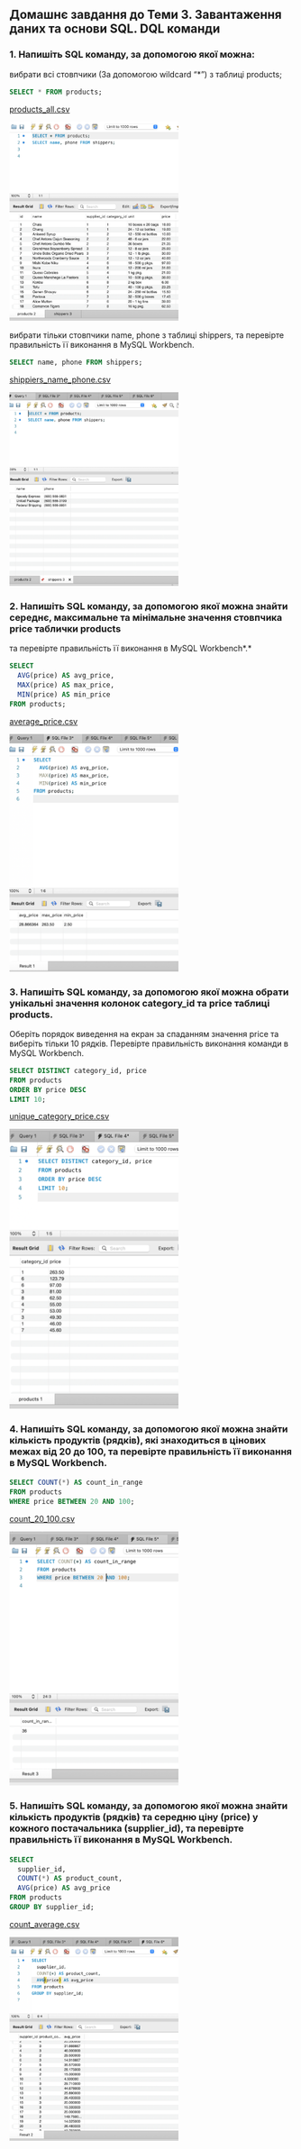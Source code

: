 ## Домашнє завдання до Теми 3. Завантаження даних та основи SQL. DQL команди 

### 1. Напишіть SQL команду, за допомогою якої можна:

вибрати всі стовпчики (За допомогою wildcard “*”) з таблиці products;

```sql
SELECT * FROM products;
```
[products_all.csv](products_all.csv)

<a href="products_all.png">
  <img src="products_all.png" width="300" />
</a>

вибрати тільки стовпчики name, phone з таблиці shippers,
та перевірте правильність її виконання в MySQL Workbench.

```sql
SELECT name, phone FROM shippers;
```
[shippiers_name_phone.csv](shippiers_name_phone.csv)

<a href="shippiers_name_phone.png">
  <img src="shippiers_name_phone.png" width="300" />
</a>

### 2. Напишіть SQL команду, за допомогою якої можна знайти середнє, максимальне та мінімальне значення стовпчика price таблички products
та перевірте правильність її виконання в MySQL Workbench*.*

```sql
SELECT 
  AVG(price) AS avg_price,
  MAX(price) AS max_price,
  MIN(price) AS min_price
FROM products;
```
[average_price.csv](average_price.csv)

<a href="average_price.png">
  <img src="average_price.png" width="300" />
</a>

### 3. Напишіть SQL команду, за допомогою якої можна обрати унікальні значення колонок category_id та price таблиці products.

Оберіть порядок виведення на екран за спаданням значення price та виберіть тільки 10 рядків. Перевірте правильність виконання команди в MySQL Workbench.
```sql
SELECT DISTINCT category_id, price
FROM products
ORDER BY price DESC
LIMIT 10;
```
[unique_category_price.csv](unique_category_price.csv)

<a href="unique_category_price.png">
  <img src="unique_category_price.png" width="300" />
</a>

### 4. Напишіть SQL команду, за допомогою якої можна знайти кількість продуктів (рядків), які знаходиться в цінових межах від 20 до 100, та перевірте правильність її виконання в MySQL Workbench.

```sql
SELECT COUNT(*) AS count_in_range
FROM products
WHERE price BETWEEN 20 AND 100;
```
[count_20_100.csv](count_20_100.csv)

<a href="count_20_100.png">
  <img src="count_20_100.png" width="300" />
</a>

### 5. Напишіть SQL команду, за допомогою якої можна знайти кількість продуктів (рядків) та середню ціну (price) у кожного постачальника (supplier_id), та перевірте правильність її виконання в MySQL Workbench.

```sql
SELECT 
  supplier_id,
  COUNT(*) AS product_count,
  AVG(price) AS avg_price
FROM products
GROUP BY supplier_id;
```
[count_average.csv](count_average.csv)

<a href="count_average.png">
  <img src="count_average.png" width="300" />
</a>
